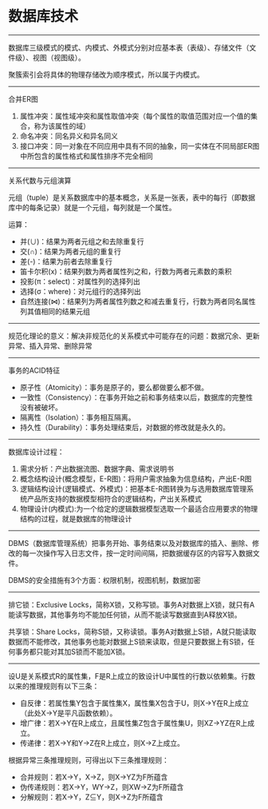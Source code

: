 # 数据库技术

---
数据库三级模式的模式、内模式、外模式分别对应基本表（表级）、存储文件（文件级）、视图（视图级）。

聚簇索引会将具体的物理存储改为顺序模式，所以属于内模式。

---
合并ER图

1. 属性冲突：属性域冲突和属性取值冲突（每个属性的取值范围对应一个值的集合，称为该属性的域）
2. 命名冲突：同名异义和异名同义
3. 接口冲突：同一对象在不同应用中具有不同的抽象，同一实体在不同局部ER图中所包含的属性格式和属性排序不完全相同

---
关系代数与元组演算

元组（tuple）是关系数据库中的基本概念，关系是一张表，表中的每行（即数据库中的每条记录）就是一个元组，每列就是一个属性。

运算：

- 并(∪)：结果为两者元组之和去除重复行
- 交(∩)：结果为两者元组的重复行
- 差(-)：结果为前者去除重复行
- 笛卡尔积(x)：结果列数为两者属性列之和，行数为两者元素数的乘积
- 投影(π：select)：对属性列的选择列出
- 选择(σ：where)：对元组行的选择列出
- 自然连接(⋈)：结果列为两者属性列数之和减去重复行，行数为两者同名属性列其值相同的结果元组

---
规范化理论的意义：解决非规范化的关系模式中可能存在的问题：数据冗余、更新异常、插入异常、删除异常

---
事务的ACID特征

- 原子性（Atomicity）：事务是原子的，要么都做要么都不做。
- 一致性（Consistency）：在事务开始之前和事务结束以后，数据库的完整性没有被破坏。
- 隔离性（Isolation）：事务相互隔离。
- 持久性（Durability）：事务处理结束后，对数据的修改就是永久的。

---
数据库设计过程：

1. 需求分析：产出数据流图、数据字典、需求说明书
2. 概念结构设计(概念模型，E-R图)：将用户需求抽象为信息结构，产出E-R图
3. 逻辑结构设计(逻辑模式、外模式)：把基本E-R图转换为与选用数据库管理系统产品所支持的数据模型相符合的逻辑结构，产出关系模式
4. 物理设计(内模式):为一个给定的逻辑数据模型选取一个最适合应用要求的物理结构的过程，就是数据库的物理设计

---
DBMS（数据库管理系统）把事务开始、事务结束以及对数据库的插入、删除、修改的每一次操作写入日志文件，按一定时间间隔，把数据缓存区的内容写入数据文件。

DBMS的安全措施有3个方面：权限机制，视图机制，数据加密

---
排它锁：Exclusive Locks，简称X锁，又称写锁。事务A对数据上X锁，就只有A能读写数据，其他事务均不能加任何锁，从而不能读写数据直到A释放X锁。

共享锁：Share Locks，简称S锁，又称读锁。事务A对数据上S锁，A就只能读取数据而不能修改，其他事务也能对数据上S锁来读取，但是只要数据上有S锁，任何事务都只能对其加S锁而不能加X锁。

---
设U是关系模式R的属性集，F是R上成立的致设计U中属性的行数以依赖集。行数以来的推理规则有以下三条：

- 自反律：若属性集Y包含于属性集X，属性集X包含于U，则X→Y在R上成立（此处X→Y是平凡函数依赖）。
- 增广律：若X→Y在R上成立，且属性集Z包含于属性集U，则XZ→YZ在R上成立。
- 传递律：若X→Y和Y→Z在R上成立，则X→Z上成立。

根据异常三条推理规则，可得出以下三条推理规则：

- 合并规则：若X→Y，X→Z，则X→YZ为F所蕴含
- 伪传递规则：若X→Y，WY→Z，则XW→Z为F所蕴含
- 分解规则：若X→Y，Z⊆Y，则X→Z为F所蕴含

